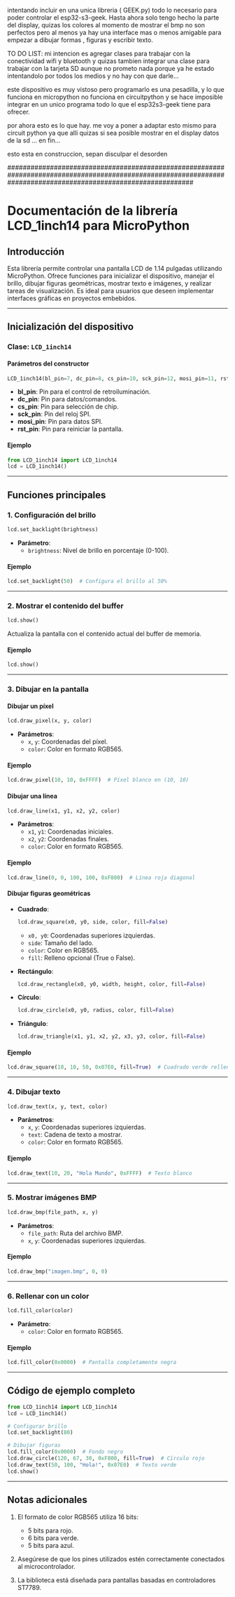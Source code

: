 intentando incluir en una unica libreria ( GEEK.py) todo lo necesario para poder controlar el esp32-s3-geek. 
Hasta ahora solo tengo hecho la parte del display, quizas los colores al momento de mostrar el bmp no son perfectos pero al menos ya hay una interface mas o menos amigable para empezar a dibujar formas , figuras y escribir texto.

TO DO LIST:
mi intencion es agregar clases para trabajar con la conectividad wifi y bluetooth y quizas tambien integrar una clase para trabajar con la tarjeta SD aunque no prometo nada porque ya he estado intentandolo por todos los medios y no hay con que darle...

este dispositivo es muy vistoso pero programarlo es una pesadilla, y lo que funciona en micropython no funciona en circuitpython y se hace imposible integrar en un unico programa todo lo que el esp32s3-geek tiene para ofrecer.

por ahora esto es lo que hay. 
me voy a poner a adaptar esto mismo para circuit python ya que alli quizas si sea posible mostrar en el display datos de la sd ... en fin...

esto esta en construccion, sepan disculpar el desorden

################################################################################################################################################################

# Documentación de la librería LCD_1inch14 para MicroPython

## Introducción
Esta librería permite controlar una pantalla LCD de 1.14 pulgadas utilizando MicroPython. Ofrece funciones para inicializar el dispositivo, manejar el brillo, dibujar figuras geométricas, mostrar texto e imágenes, y realizar tareas de visualización. Es ideal para usuarios que deseen implementar interfaces gráficas en proyectos embebidos.

---

## Inicialización del dispositivo

### Clase: `LCD_1inch14`

#### Parámetros del constructor
```python
LCD_1inch14(bl_pin=7, dc_pin=8, cs_pin=10, sck_pin=12, mosi_pin=11, rst_pin=9)
```
- **bl_pin**: Pin para el control de retroiluminación.
- **dc_pin**: Pin para datos/comandos.
- **cs_pin**: Pin para selección de chip.
- **sck_pin**: Pin del reloj SPI.
- **mosi_pin**: Pin para datos SPI.
- **rst_pin**: Pin para reiniciar la pantalla.

#### Ejemplo
```python
from LCD_1inch14 import LCD_1inch14
lcd = LCD_1inch14()
```

---

## Funciones principales

### 1. Configuración del brillo
```python
lcd.set_backlight(brightness)
```
- **Parámetro**:
  - `brightness`: Nivel de brillo en porcentaje (0-100).

#### Ejemplo
```python
lcd.set_backlight(50)  # Configura el brillo al 50%
```

---

### 2. Mostrar el contenido del buffer
```python
lcd.show()
```
Actualiza la pantalla con el contenido actual del buffer de memoria.

#### Ejemplo
```python
lcd.show()
```

---

### 3. Dibujar en la pantalla

#### Dibujar un píxel
```python
lcd.draw_pixel(x, y, color)
```
- **Parámetros**:
  - `x`, `y`: Coordenadas del píxel.
  - `color`: Color en formato RGB565.

#### Ejemplo
```python
lcd.draw_pixel(10, 10, 0xFFFF)  # Píxel blanco en (10, 10)
```

#### Dibujar una línea
```python
lcd.draw_line(x1, y1, x2, y2, color)
```
- **Parámetros**:
  - `x1`, `y1`: Coordenadas iniciales.
  - `x2`, `y2`: Coordenadas finales.
  - `color`: Color en formato RGB565.

#### Ejemplo
```python
lcd.draw_line(0, 0, 100, 100, 0xF800)  # Línea roja diagonal
```

#### Dibujar figuras geométricas

- **Cuadrado**:
  ```python
  lcd.draw_square(x0, y0, side, color, fill=False)
  ```
  - `x0, y0`: Coordenadas superiores izquierdas.
  - `side`: Tamaño del lado.
  - `color`: Color en RGB565.
  - `fill`: Relleno opcional (True o False).

- **Rectángulo**:
  ```python
  lcd.draw_rectangle(x0, y0, width, height, color, fill=False)
  ```

- **Círculo**:
  ```python
  lcd.draw_circle(x0, y0, radius, color, fill=False)
  ```

- **Triángulo**:
  ```python
  lcd.draw_triangle(x1, y1, x2, y2, x3, y3, color, fill=False)
  ```

#### Ejemplo
```python
lcd.draw_square(10, 10, 50, 0x07E0, fill=True)  # Cuadrado verde relleno
```

---

### 4. Dibujar texto
```python
lcd.draw_text(x, y, text, color)
```
- **Parámetros**:
  - `x`, `y`: Coordenadas superiores izquierdas.
  - `text`: Cadena de texto a mostrar.
  - `color`: Color en formato RGB565.

#### Ejemplo
```python
lcd.draw_text(10, 20, "Hola Mundo", 0xFFFF)  # Texto blanco
```

---

### 5. Mostrar imágenes BMP
```python
lcd.draw_bmp(file_path, x, y)
```
- **Parámetros**:
  - `file_path`: Ruta del archivo BMP.
  - `x`, `y`: Coordenadas superiores izquierdas.

#### Ejemplo
```python
lcd.draw_bmp("imagen.bmp", 0, 0)
```

---

### 6. Rellenar con un color
```python
lcd.fill_color(color)
```
- **Parámetro**:
  - `color`: Color en formato RGB565.

#### Ejemplo
```python
lcd.fill_color(0x0000)  # Pantalla completamente negra
```

---

## Código de ejemplo completo

```python
from LCD_1inch14 import LCD_1inch14
lcd = LCD_1inch14()

# Configurar brillo
lcd.set_backlight(80)

# Dibujar figuras
lcd.fill_color(0x0000)  # Fondo negro
lcd.draw_circle(120, 67, 30, 0xF800, fill=True)  # Círculo rojo
lcd.draw_text(50, 100, "Hola!", 0x07E0)  # Texto verde
lcd.show()
```

---

## Notas adicionales
1. El formato de color RGB565 utiliza 16 bits:
   - 5 bits para rojo.
   - 6 bits para verde.
   - 5 bits para azul.

2. Asegúrese de que los pines utilizados estén correctamente conectados al microcontrolador.
3. La biblioteca está diseñada para pantallas basadas en controladores ST7789.

